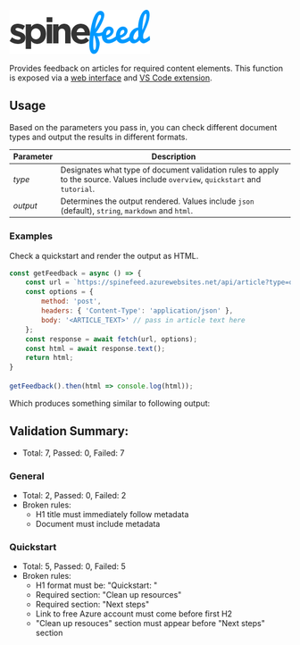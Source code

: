 ![Spinefeed](./spinefeed-logo.png)

Provides feedback on articles for required content elements. This function is exposed via a [web interface](http://craigshoemaker.github.io/spinefeed-website) and [VS Code extension](https://github.com/craigshoemaker/spinefeed-extension).

## Usage
Based on the parameters you pass in, you can check different document types and output the results in different formats.

| Parameter | Description |
|-----------|-------------|
| *type*    | Designates what type of document validation rules to apply to the source. Values include `overview`, `quickstart` and `tutorial`. |
| *output*  | Determines the output rendered. Values include `json` (default), `string`, `markdown` and `html`. |

### Examples
Check a quickstart and render the output as HTML.

```javascript
const getFeedback = async () => {
    const url = `https://spinefeed.azurewebsites.net/api/article?type=quickstart&output=html`;
    const options = {
        method: 'post',
        headers: { 'Content-Type': 'application/json' },
        body: '<ARTICLE_TEXT>' // pass in article text here 
    };
    const response = await fetch(url, options);
    const html = await response.text();
    return html;
}

getFeedback().then(html => console.log(html));
```

Which produces something similar to following output:

## Validation Summary:
- Total: 7, Passed: 0, Failed: 7

### General
- Total: 2, Passed: 0, Failed: 2
- Broken rules:
  * H1 title must immediately follow metadata
  * Document must include metadata

### Quickstart
- Total: 5, Passed: 0, Failed: 5
- Broken rules:
  * H1 format must be: "Quickstart: "
  * Required section: "Clean up resources"
  * Required section: "Next steps"
  * Link to free Azure account must come before first H2
  * "Clean up resouces" section must appear before "Next steps" section
